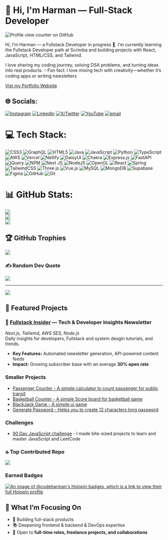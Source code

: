 # 👋 Hi, I'm Harman — Full-Stack Developer

![Profile view counter on GitHub](https://komarev.com/ghpvc/?username=codeharman)

Hi, I’m Harman — a Fullstack Developer in progress 🚀. I’m currently learning the Fullstack Developer path at Scrimba and building projects with React, JavaScript, HTML/CSS, and Tailwind.

I love sharing my coding journey, solving DSA problems, and turning ideas into real products. ✨Fun fact: I love mixing tech with creativity—whether it’s coding apps or writing newsletters

[Vist my Portfolio Website](https://codeharman.vercel.app/)


## 🌐 Socials:
[![Instagram](https://img.shields.io/badge/Instagram-%23E4405F.svg?logo=Instagram&logoColor=white)](https://instagram.com/codeharman/) [![LinkedIn](https://img.shields.io/badge/LinkedIn-%230077B5.svg?logo=linkedin&logoColor=white)](https://linkedin.com/in/codeharman/) [![X/Twitter](https://img.shields.io/badge/X-black.svg?logo=X&logoColor=white)](https://x.com/codeharmann) [![YouTube](https://img.shields.io/badge/YouTube-%23FF0000.svg?logo=YouTube&logoColor=white)](https://youtube.com/@codeharman) [![email](https://img.shields.io/badge/Email-D14836?logo=gmail&logoColor=white)](mailto:iamsingh.hj@gmail.com) 

# 💻 Tech Stack:
![CSS3](https://img.shields.io/badge/css3-%231572B6.svg?style=for-the-badge&logo=css3&logoColor=white) ![GraphQL](https://img.shields.io/badge/-GraphQL-E10098?style=for-the-badge&logo=graphql&logoColor=white) ![HTML5](https://img.shields.io/badge/html5-%23E34F26.svg?style=for-the-badge&logo=html5&logoColor=white) ![Java](https://img.shields.io/badge/java-%23ED8B00.svg?style=for-the-badge&logo=openjdk&logoColor=white) ![JavaScript](https://img.shields.io/badge/javascript-%23323330.svg?style=for-the-badge&logo=javascript&logoColor=%23F7DF1E) ![Python](https://img.shields.io/badge/python-3670A0?style=for-the-badge&logo=python&logoColor=ffdd54) ![TypeScript](https://img.shields.io/badge/typescript-%23007ACC.svg?style=for-the-badge&logo=typescript&logoColor=white) ![AWS](https://img.shields.io/badge/AWS-%23FF9900.svg?style=for-the-badge&logo=amazon-aws&logoColor=white) ![Vercel](https://img.shields.io/badge/vercel-%23000000.svg?style=for-the-badge&logo=vercel&logoColor=white) ![Netlify](https://img.shields.io/badge/netlify-%23000000.svg?style=for-the-badge&logo=netlify&logoColor=#00C7B7) ![DaisyUI](https://img.shields.io/badge/daisyui-5A0EF8?style=for-the-badge&logo=daisyui&logoColor=white) ![Chakra](https://img.shields.io/badge/chakra-%234ED1C5.svg?style=for-the-badge&logo=chakraui&logoColor=white) ![Express.js](https://img.shields.io/badge/express.js-%23404d59.svg?style=for-the-badge&logo=express&logoColor=%2361DAFB) ![FastAPI](https://img.shields.io/badge/FastAPI-005571?style=for-the-badge&logo=fastapi) ![jQuery](https://img.shields.io/badge/jquery-%230769AD.svg?style=for-the-badge&logo=jquery&logoColor=white) ![NPM](https://img.shields.io/badge/NPM-%23CB3837.svg?style=for-the-badge&logo=npm&logoColor=white) ![Next JS](https://img.shields.io/badge/Next-black?style=for-the-badge&logo=next.js&logoColor=white) ![NodeJS](https://img.shields.io/badge/node.js-6DA55F?style=for-the-badge&logo=node.js&logoColor=white) ![OpenGL](https://img.shields.io/badge/OpenGL-%23FFFFFF.svg?style=for-the-badge&logo=opengl) ![React](https://img.shields.io/badge/react-%2320232a.svg?style=for-the-badge&logo=react&logoColor=%2361DAFB) ![Spring](https://img.shields.io/badge/spring-%236DB33F.svg?style=for-the-badge&logo=spring&logoColor=white) ![TailwindCSS](https://img.shields.io/badge/tailwindcss-%2338B2AC.svg?style=for-the-badge&logo=tailwind-css&logoColor=white) ![Three js](https://img.shields.io/badge/threejs-black?style=for-the-badge&logo=three.js&logoColor=white) ![Vue.js](https://img.shields.io/badge/vue.js-%2335495e.svg?style=for-the-badge&logo=vuedotjs&logoColor=%234FC08D) ![MySQL](https://img.shields.io/badge/mysql-4479A1.svg?style=for-the-badge&logo=mysql&logoColor=white) ![MongoDB](https://img.shields.io/badge/MongoDB-%234ea94b.svg?style=for-the-badge&logo=mongodb&logoColor=white) ![Supabase](https://img.shields.io/badge/Supabase-3ECF8E?style=for-the-badge&logo=supabase&logoColor=white) ![Figma](https://img.shields.io/badge/figma-%23F24E1E.svg?style=for-the-badge&logo=figma&logoColor=white) ![GitHub](https://img.shields.io/badge/github-%23121011.svg?style=for-the-badge&logo=github&logoColor=white) ![Git](https://img.shields.io/badge/git-%23F05033.svg?style=for-the-badge&logo=git&logoColor=white)
# 📊 GitHub Stats:
![](https://github-readme-stats.vercel.app/api?username=codeharman&theme=tokyonight&hide_border=false&include_all_commits=true&count_private=true)<br/>
![](https://nirzak-streak-stats.vercel.app/?user=codeharman&theme=tokyonight&hide_border=false)<br/>
![](https://github-readme-stats.vercel.app/api/top-langs/?username=codeharman&theme=tokyonight&hide_border=false&include_all_commits=true&count_private=true&layout=compact)

## 🏆 GitHub Trophies
![](https://github-profile-trophy.vercel.app/?username=codeharman&theme=tokyonight&no-frame=false&no-bg=false&margin-w=4)

### ✍️ Random Dev Quote
![](https://quotes-github-readme.vercel.app/api?type=horizontal&theme=radical)

---
[![](https://visitcount.itsvg.in/api?id=codeharman&icon=0&color=0)](https://visitcount.itsvg.in)

## 📌 Featured Projects

### 🔹 [Fullstack Insider](https://fullstackinsider.com) — Tech & Developer Insights Newsletter  
*Next.js, Tailwind, AWS SES, Node.js*  
Daily insights for developers, Fullstack and system desgin tutorials, and trends.  
- **Key Features:** Automated newsletter generation, API-powered content feeds  
- **Impact:** Growing subscriber base with an average **30% open rate**

### Smaller Projects
- [Passenger Counter - A simple calculator to count passenger for public transit](https://github.com/codeharman/Passenger-Counter)
- [Basketball Counter - A simple Score board for basketball game](https://github.com/codeharman/Basketball-Scoreboard)
- [BlackJack Game - A simple ui game](https://github.com/codeharman/Blackjack-Game)
- [Generate Password - Helps you to create 12 characters long password](https://github.com/codeharman/Password-Generator)

### Challenges
- [90 Day JavaScript challenge](https://github.com/codeharman/90-days-of-javascript) - I made bite-sized projects to learn and master JavaScript and LeetCode

### 🔝 Top Contributed Repo
![](https://github-contributor-stats.vercel.app/api?username=codeharman&limit=5&theme=dark&combine_all_yearly_contributions=true)

### Earned Badges
[![An image of @codeharman's Holopin badges, which is a link to view their full Holopin profile](https://holopin.me/codeharman)](https://holopin.io/@codeharman)

## 🎯 What I’m Focusing On
- 🔨 Building full-stack products  
- 📚 Deepening frontend & backend & DevOps expertise  
- 💼 Open to **full-time roles, freelance projects, and collaborations**
